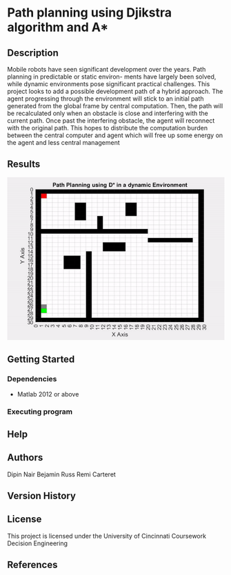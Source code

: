 
# Path planning using Djikstra algorithm and A* 



## Description

Mobile robots have seen significant development over the years. Path planning in predictable or static environ- ments have largely been solved, while dynamic environments pose significant practical challenges. This project looks to add a possible development path of a hybrid approach. The agent progressing through the environment will stick to an initial path generated from the global frame by central computation. Then, the path will be recalculated only when an obstacle is close and interfering with the current path. Once past the interfering obstacle, the agent will reconnect with the original path. This hopes to distribute the computation burden between the central computer and agent which will free up some energy on the agent and less central management

## Results

![Video](Report1/Figures/result.gif)
## Getting Started

### Dependencies

* Matlab 2012 or above


### Executing program


## Help



## Authors

Dipin Nair
Bejamin Russ
Remi Carteret


## Version History


## License

This project is licensed under the University of Cincinnati Coursework Decision Engineering

## References
